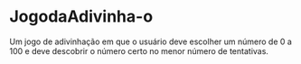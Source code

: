 # JogodaAdivinha-o
Um jogo de adivinhação em que o usuário deve escolher um número de 0 a 100 e deve descobrir o número certo no menor número de tentativas.

